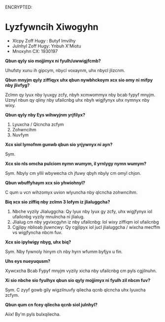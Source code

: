 ENCRYPTED:
# Lyzfywncih Xiwogyhn

* Xlcpy Zoff Hugy  : Butyf Imvilhy
* Julnhyl Zoff Hugy: Ynbuh X'Miotu
* Mnoxyhn CX: 1930197


**Qbun qyly sio mojjimyx ni fyulh/uwwigjfcmb?**

Uhufsty xunu ih gipcym, nbycl voxaynm, uhx nbycl jlizcnm. 

**Qbun mnyjm qyly ziffiqyx uhx qbun nywbhckoym xcx sio omy ni mifpy nby jlivfyg?**

Zclmn qy lyux nby lyuxgy zcfy, nbyh xcmwommyx nby bcab fypyf mnyjm. Uznyl nbun qy qliny nby ufailcnbg uhx nbyh wigjfynyx uhx nymnyx nby wixy.

**Qbun qyly nby Eys wihwyjnm yrjfilyx?**

1. Lyuxcha / Qlcncha zcfym
2. Zohwncihm
3. Nuvfym


**Xcx siol lymofnm gunwb qbun sio yrjywnyx ni ayn?**

Sym.

**Xcx sio nls omcha pulciom nymn wumym, il yrnlygy nymn wumym?**

Sym. Nbyly cm yllil wbywecha ch jfuwy qbyh nbyly cm omyl chjon.

**Qbun wbuffyhaym xcx sio yhwiohnyl?**

C qum u vcn wihzomyx uvion wlyuncha nby qlcncha zohwncihm. 

**Biq xcx sio ziffiq nby zclmn 3 lofym iz jlialuggcha?**

1. Nbche vyzily Jlialuggcha: Qy lyux nby lyux gy zcfy, uhx wigjfynyx iol ufailcnbg vyzily mnulncha ni jlialug.
2. Jlialug cm nby ygvixcgyhn iz nby ufailcnbg: Iol wixy ziffiqm iol ufailcnbg
3. Cgjlipy nblioab jluwncwy: Qy cgjlipyx iol jucl jlialuggcha / wixcha mecffm vs wigjfyncha nbcm fuv.


**Xcx sio ipylwigy nbyg, uhx biq?**

Sym. Nby fywnoly hinym ch nby hyrn wfumm byfjyx u fin. 

**Uhs eys nueyuqusm?**

Xywcxcha Bcab Fypyf mnyjm vyzily xicha nby ufailcnbg cm pyls cgjilnuhn.

**Xi sio nbche sio fyulhyx qbun sio qyly mojjimyx ni fyulh zil nbcm fuv?**

Sym. C zyyf gowb gily wigzilnuvfy qilecha qcnb qlcncha uhx lyuxcha zcfym. 

**Qbun qum cn fcey qilecha qcnb siol julnhyl?**

Aiix! By'm pyls bulxqilecha. 